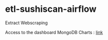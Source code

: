 # etl-sushiscan-airflow


Extract
Webscraping



Access to the dashboard MongoDB Charts : [link](https://charts.mongodb.com/charts-getmanga-rhtkb/public/dashboards/632df18e-f274-4d69-899d-21740a3f593f)
